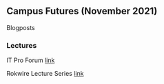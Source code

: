 ## Campus Futures (November 2021)

Blogposts


### Lectures

IT Pro Forum [link]()

Rokwire Lecture Series [link]()
